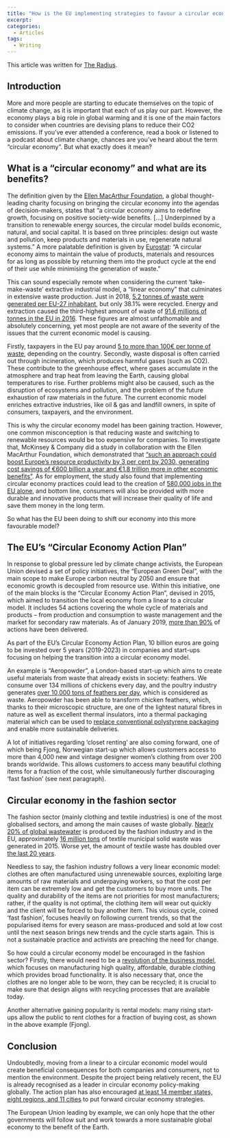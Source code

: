```yaml
---
title: "How is the EU implementing strategies to favour a circular economic model?"
excerpt:
categories:
  - Articles
tags:
  - Writing
---
```

This article was written for [The Radius](https://theradius.world).

## Introduction

More and more people are starting to educate themselves on the topic of climate change, as it is important that each of us play our part. However, the economy plays a big role in global warming and it is one of the main factors to consider when countries are devising plans to reduce their CO2 emissions. If you’ve ever attended a conference, read a book or listened to a podcast about climate change, chances are you’ve heard about the term “circular economy”. But what exactly does it mean?

## What is a “circular economy” and what are its benefits?

The definition given by the [Ellen MacArthur Foundation](https://www.ellenmacarthurfoundation.org/topics/circular-economy-introduction/overview/), a global thought-leading charity focusing on bringing the circular economy into the agendas of decision-makers, states that “a circular economy aims to redefine growth, focusing on positive society-wide benefits. […] Underpinned by a transition to renewable energy sources, the circular model builds economic, natural, and social capital. It is based on three principles: design out waste and pollution, keep products and materials in use, regenerate natural systems.” A more palatable definition is given by [Eurostat](https://ec.europa.eu/eurostat/web/circular-economy): “A circular economy aims to maintain the value of products, materials and resources for as long as possible by returning them into the product cycle at the end of their use while minimising the generation of waste.”

This can sound especially remote when considering the current ‘take-make-waste’ extractive industrial model, a “linear economy” that culminates in extensive waste production. Just in 2018, [5.2 tonnes of waste were generated per EU-27 inhabitant](https://ec.europa.eu/eurostat/statistics-explained/index.php/Waste_statistics#:~:text=5.2%20tonnes%20of%20waste%20were,the%20EU%2D27%20in%202018), but only 38.1% were recycled. Energy and extraction caused the third-highest amount of waste of [91.6 millions of tonnes in the EU in 2016](https://www.eea.europa.eu/airs/2018/resource-efficiency-and-low-carbon-economy/waste-generation). These figures are almost unfathomable and absolutely concerning, yet most people are not aware of the severity of the issues that the current economic model is causing. 

Firstly, taxpayers in the EU pay around [5 to more than 100€ per tonne of waste](https://www.cewep.eu/wp-content/uploads/2017/12/Landfill-taxes-and-bans-overview.pdf), depending on the country. 
Secondly, waste disposal is often carried out through incineration, which produces harmful gases (such as CO2). These contribute to the greenhouse effect, where gases accumulate in the atmosphere and trap heat from leaving the Earth, causing global temperatures to rise. Further problems might also be caused, such as the disruption of ecosystems and pollution, and the problem of the future exhaustion of raw materials in the future.
The current economic model enriches extractive industries, like oil & gas and landfill owners, in spite of consumers, taxpayers, and the environment.

This is why the circular economy model has been gaining traction. However, one common misconception is that reducing waste and switching to renewable resources would be too expensive for companies. To investigate that, McKinsey & Company did a study in collaboration with the Ellen MacArthur Foundation, which demonstrated that [“such an approach could boost Europe’s resource productivity by 3 per cent by 2030, generating cost savings of €600 billion a year and €1.8 trillion more in other economic benefits”](https://www.mckinsey.com/business-functions/sustainability/our-insights/mapping-the-benefits-of-a-circular-economy#). As for employment, the study also found that implementing circular economy practices could lead to the creation of [580,000 jobs in the EU alone](https://www.europarl.europa.eu/news/en/headlines/economy/20151201STO05603/circular-economy-definition-importance-and-benefits), and bottom line, consumers will also be provided with more durable and innovative products that will increase their quality of life and save them money in the long term.

So what has the EU been doing to shift our economy into this more favourable model?

## The EU’s “Circular Economy Action Plan”

In response to global pressure led by climate change activists, the European Union devised a set of policy initiatives, the “European Green Deal”, with the main scope to make Europe carbon neutral by 2050 and ensure that economic growth is decoupled from resource use. Within this initiative, one of the main blocks is the “Circular Economy Action Plan”, devised in 2015, which aimed to transition the local economy from a linear to a circular model. It includes 54 actions covering the whole cycle of materials and products – from production and consumption to waste management and the market for secondary raw materials. As of January 2019, [more than 90%](https://sustainabledevelopment.un.org/partnership/?p=29808) of actions have been delivered.

As part of the EU’s Circular Economy Action Plan, 10 billion euros are going to be invested over 5 years (2019-2023) in companies and start-ups focusing on helping the transition into a circular economy model.

An example is “Aeropowder”, a London-based start-up which aims to create useful materials from waste that already exists in society: feathers. We consume over 134 millions of chickens every day, and the poultry industry generates [over 10,000 tons of feathers per day](https://www.eu-startups.com/2019/08/10-promising-circular-economy-startups-that-set-out-to-make-our-world-a-better-place/), which is considered as waste. Aeropowder has been able to transform chicken feathers, which, thanks to their microscopic structure, are one of the lightest natural fibres in nature as well as excellent thermal insulators, into a thermal packaging material which can be used to [replace conventional polystyrene packaging](https://www.aeropowder.com/) and enable more sustainable deliveries.

A lot of initiatives regarding ‘closet renting’ are also coming forward, one of which being Fjong, Norwegian start-up which allows customers access to more than 4,000 new and vintage designer women’s clothing from over 200 brands worldwide. This allows customers to access many beautiful clothing items for a fraction of the cost, while simultaneously further discouraging ‘fast fashion’ (see next paragraph).

## Circular economy in the fashion sector

The fashion sector (mainly clothing and textile industries) is one of the most globalised sectors, and among the main causes of waste globally. [Nearly 20% of global wastewater](https://www.unece.org/fileadmin/DAM/timber/meetings/2018/20180716/UN_Partnership_on_Sustainable_Fashion_programme_as_of_6-7-2018.pdf) is produced by the fashion industry and in the EU, approximately [16 million tons](https://waste-management-world.com/a/commission-all-54-of-the-eu-s-circular-economy-action-plan-actions-delivered) of textile municipal solid waste was generated in 2015. Worse yet, the amount of textile waste has doubled over [the last 20 years](https://waste-management-world.com/a/commission-all-54-of-the-eu-s-circular-economy-action-plan-actions-delivered).


Needless to say, the fashion industry follows a very linear economic model: clothes are often manufactured using unrenewable sources, exploiting large amounts of raw materials and underpaying workers, so that the cost per item can be extremely low and get the customers to buy more units. The quality and durability of the items are not priorities for most manufacturers; rather, if the quality is not optimal, the clothing item will wear out quickly and the client will be forced to buy another item. This vicious cycle, coined ‘fast fashion’, focuses heavily on following current trends, so that the popularised items for every season are mass-produced and sold at low cost until the next season brings new trends and the cycle starts again. This is not a sustainable practice and activists are preaching the need for change. 

So how could a circular economy model be encouraged in the fashion sector? Firstly, there would need to be a [revolution of the business model](https://www.ellenmacarthurfoundation.org/explore/fashion-and-the-circular-economy), which focuses on manufacturing high quality, affordable, durable clothing which provides broad functionality. It is also necessary that, once the clothes are no longer able to be worn, they can be recycled; it is crucial to make sure that design aligns with recycling processes that are available today.

Another alternative gaining popularity is rental models: many rising start-ups allow the public to rent clothes for a fraction of buying cost, as shown in the above example (Fjong).

## Conclusion

Undoubtedly, moving from a linear to a circular economic model would create beneficial consequences for both companies and consumers, not to mention the environment. Despite the project being relatively recent, the EU is already recognised as a leader in circular economy policy-making globally. The action plan has also encouraged [at least 14 member states, eight regions, and 11 cities](https://www.ellenmacarthurfoundation.org/explore) to put forward circular economy strategies.

The European Union leading by example, we can only hope that the other governments will follow suit and work towards a more sustainable global economy to the benefit of the Earth.
